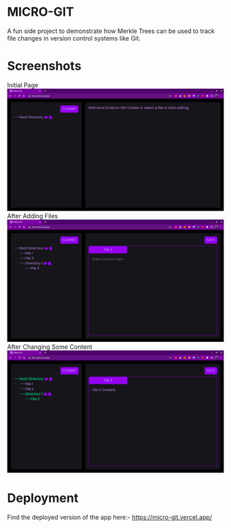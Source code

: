 # MICRO-GIT

A fun side project to demonstrate how Merkle Trees can be used to track file changes in version control systems like Git.

# Screenshots

Initial Page
<img src="./public/initial.png">
After Adding Files
<img src="./public/with-files.png">
After Changing Some Content
<img src="./public/changes.png">

# Deployment

Find the deployed version of the app here:- https://micro-git.vercel.app/
